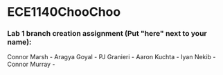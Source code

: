 # ECE1140ChooChoo
### Lab 1 branch creation assignment (Put "here" next to your name):
Connor Marsh -
Aragya Goyal -
PJ Granieri -
Aaron Kuchta -
Iyan Nekib -
Connor Murray -
